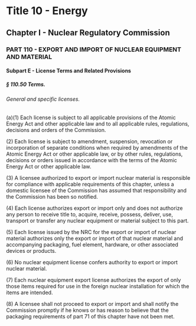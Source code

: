 
# Title 10 - Energy
## Chapter I - Nuclear Regulatory Commission
### PART 110 - EXPORT AND IMPORT OF NUCLEAR EQUIPMENT AND MATERIAL
#### Subpart E - License Terms and Related Provisions
##### § 110.50 Terms.
###### General and specific licenses.

(a)(1) Each license is subject to all applicable provisions of the Atomic Energy Act and other applicable law and to all applicable rules, regulations, decisions and orders of the Commission.

(2) Each license is subject to amendment, suspension, revocation or incorporation of separate conditions when required by amendments of the Atomic Energy Act or other applicable law, or by other rules, regulations, decisions or orders issued in accordance with the terms of the Atomic Energy Act or other applicable law.

(3) A licensee authorized to export or import nuclear material is responsible for compliance with applicable requirements of this chapter, unless a domestic licensee of the Commission has assumed that responsibility and the Commission has been so notified.

(4) Each license authorizes export or import only and does not authorize any person to receive title to, acquire, receive, possess, deliver, use, transport or transfer any nuclear equipment or material subject to this part.

(5) Each license issued by the NRC for the export or import of nuclear material authorizes only the export or import of that nuclear material and accompanying packaging, fuel element, hardware, or other associated devices or products.

(6) No nuclear equipment license confers authority to export or import nuclear material.

(7) Each nuclear equipment export license authorizes the export of only those items required for use in the foreign nuclear installation for which the items are intended.

(8) A licensee shall not proceed to export or import and shall notify the Commission promptly if he knows or has reason to believe that the packaging requirements of part 71 of this chapter have not been met.
